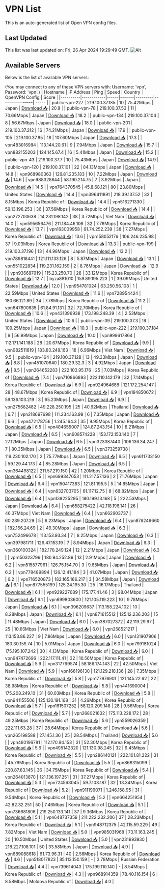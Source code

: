 # VPN List

This is an auto-generated list of Open VPN config files.

## Last Updated

This list was last updated on: Fri, 26 Apr 2024 19:29:49 GMT.
![Alt](https://repobeats.axiom.co/api/embed/186b98318ef1479477931607c1ad7d823f12451f.svg "Repobeats analytics image")

## Available Servers

Below is the list of available VPN servers:

(You may connect to any of these VPN servers with: Username: 'vpn', Password: 'vpn'.)
| Hostname | IP Address | Ping | Speed | Country | OpenVPN Config | Score |
|----------|------------|------|-------|---------|----------------| ----- |
| public-vpn-227 | 219.100.37.185 | 10 | 75.42Mbps | Japan | [Download 📥](./configs/server_0_JP.ovpn) | 20.8 |
| public-vpn-78 | 219.100.37.53 | 11 | 70.66Mbps | Japan | [Download 📥](./configs/server_1_JP.ovpn) | 18.2 |
| public-vpn-134 | 219.100.37.104 | 8 | 56.67Mbps | Japan | [Download 📥](./configs/server_2_JP.ovpn) | 18.0 |
| public-vpn-201 | 219.100.37.212 | 16 | 74.21Mbps | Japan | [Download 📥](./configs/server_3_JP.ovpn) | 17.9 |
| public-vpn-105 | 219.100.37.85 | 18 | 107.60Mbps | Japan | [Download 📥](./configs/server_4_JP.ovpn) | 17.3 |
| vpn483016984 | 113.144.20.61 | 9 | 7.94Mbps | Japan | [Download 📥](./configs/server_5_JP.ovpn) | 15.7 |
| vpn882155203 | 124.145.67.4 | 16 | 5.41Mbps | Japan | [Download 📥](./configs/server_6_JP.ovpn) | 15.2 |
| public-vpn-43 | 219.100.37.7 | 10 | 75.43Mbps | Japan | [Download 📥](./configs/server_7_JP.ovpn) | 14.9 |
| public-vpn-120 | 219.100.37.101 | 22 | 84.13Mbps | Japan | [Download 📥](./configs/server_8_JP.ovpn) | 14.8 |
| vpn968980363 | 126.81.235.183 | 10 | 7.22Mbps | Japan | [Download 📥](./configs/server_9_JP.ovpn) | 14.6 |
| vpn988328844 | 58.190.214.75 | 7 | 3.92Mbps | Japan | [Download 📥](./configs/server_10_JP.ovpn) | 14.5 |
| vpn764370545 | 45.8.68.121 | 80 | 23.80Mbps | United States | [Download 📥](./configs/server_11_US.ovpn) | 14.4 |
| vpn396411891 | 218.39.137.52 | 32 | 8.15Mbps | Korea Republic of | [Download 📥](./configs/server_12_KR.ovpn) | 14.4 |
| vpn516271330 | 59.13.196.253 | 36 | 37.56Mbps | Korea Republic of | [Download 📥](./configs/server_13_KR.ovpn) | 14.4 |
| vpn272700638 | 14.231.198.142 | 38 | 3.72Mbps | Viet Nam | [Download 📥](./configs/server_14_VN.ovpn) | 14.0 |
| vpn595656476 | 211.184.46.106 | 32 | 7.78Mbps | Korea Republic of | [Download 📥](./configs/server_15_KR.ovpn) | 13.7 |
| vpn163009958 | 61.74.252.239 | 38 | 7.27Mbps | Korea Republic of | [Download 📥](./configs/server_16_KR.ovpn) | 13.6 |
| vpn158052176 | 106.246.235.98 | 37 | 9.03Mbps | Korea Republic of | [Download 📥](./configs/server_17_KR.ovpn) | 13.3 |
| public-vpn-199 | 219.100.37.196 | 13 | 44.98Mbps | Japan | [Download 📥](./configs/server_18_JP.ovpn) | 13.2 |
| vpn789818441 | 121.111.133.126 | 8 | 5.87Mbps | Japan | [Download 📥](./configs/server_19_JP.ovpn) | 13.1 |
| vpn551022834 | 119.231.162.159 | 2 | 8.76Mbps | Japan | [Download 📥](./configs/server_20_JP.ovpn) | 12.9 |
| vpn936687919 | 115.23.250.70 | 28 | 33.12Mbps | Korea Republic of | [Download 📥](./configs/server_21_KR.ovpn) | 12.7 |
| byza881010 | 159.89.195.223 | 1 | 39.09Mbps | United States | [Download 📥](./configs/server_22_US.ovpn) | 12.0 |
| vpn954781024 | 63.250.56.108 | 1 | 22.59Mbps | United States | [Download 📥](./configs/server_23_US.ovpn) | 11.6 |
| vpn728954424 | 180.66.121.89 | 34 | 7.78Mbps | Korea Republic of | [Download 📥](./configs/server_24_KR.ovpn) | 11.2 |
| vpn647800635 | 61.84.91.131 | 32 | 72.70Mbps | Korea Republic of | [Download 📥](./configs/server_25_KR.ovpn) | 10.6 |
| vpn431396938 | 173.198.248.39 | 4 | 2.53Mbps | United States | [Download 📥](./configs/server_26_US.ovpn) | 10.6 |
| public-vpn-39 | 219.100.37.3 | 18 | 109.25Mbps | Japan | [Download 📥](./configs/server_27_JP.ovpn) | 10.3 |
| public-vpn-222 | 219.100.37.184 | 9 | 56.99Mbps | Japan | [Download 📥](./configs/server_28_JP.ovpn) | 10.0 |
| vpn999617864 | 112.171.141.188 | 28 | 20.67Mbps | Korea Republic of | [Download 📥](./configs/server_29_KR.ovpn) | 9.9 |
| vpn982511619 | 183.80.248.163 | 18 | 6.96Mbps | Viet Nam | [Download 📥](./configs/server_30_VN.ovpn) | 9.5 |
| public-vpn-164 | 219.100.37.128 | 13 | 49.33Mbps | Japan | [Download 📥](./configs/server_31_JP.ovpn) | 8.8 |
| vpn451070640 | 180.29.32.3 | 3 | 4.92Mbps | Japan | [Download 📥](./configs/server_32_JP.ovpn) | 8.5 |
| vpn264652283 | 222.103.95.176 | 25 | 7.03Mbps | Korea Republic of | [Download 📥](./configs/server_33_KR.ovpn) | 7.4 |
| vpn710866893 | 222.110.142.179 | 32 | 7.14Mbps | Korea Republic of | [Download 📥](./configs/server_34_KR.ovpn) | 6.9 |
| vpn924964688 | 121.172.254.147 | 28 | 48.67Mbps | Korea Republic of | [Download 📥](./configs/server_35_KR.ovpn) | 6.9 |
| vpn194850672 | 59.136.103.219 | 3 | 65.23Mbps | Japan | [Download 📥](./configs/server_36_JP.ovpn) | 6.9 |
| vpn275682482 | 49.228.250.195 | 25 | 40.62Mbps | Thailand | [Download 📥](./configs/server_37_TH.ovpn) | 6.7 |
| vpn218697698 | 111.234.163.99 | 6 | 7.35Mbps | Japan | [Download 📥](./configs/server_38_JP.ovpn) | 6.6 |
| vpn472178756 | 1.245.164.3 | 35 | 9.95Mbps | Korea Republic of | [Download 📥](./configs/server_39_KR.ovpn) | 6.5 |
| vpn484655007 | 124.87.243.154 | 10 | 8.21Mbps | Japan | [Download 📥](./configs/server_40_JP.ovpn) | 6.5 |
| vpn608574228 | 153.172.153.140 | 7 | 27.12Mbps | Japan | [Download 📥](./configs/server_41_JP.ovpn) | 6.5 |
| vpn323387440 | 106.136.34.247 | 7 | 80.35Mbps | Japan | [Download 📥](./configs/server_42_JP.ovpn) | 6.5 |
| vpn373259738 | 119.230.102.170 | 2 | 75.77Mbps | Japan | [Download 📥](./configs/server_43_JP.ovpn) | 6.5 |
| vpn611733150 | 59.129.44.173 | 4 | 85.28Mbps | Japan | [Download 📥](./configs/server_44_JP.ovpn) | 6.5 |
| vpn364498122 | 211.57.219.150 | 42 | 1.20Mbps | Korea Republic of | [Download 📥](./configs/server_45_KR.ovpn) | 6.5 |
| vpn699347653 | 111.217.57.136 | 2 | 71.76Mbps | Japan | [Download 📥](./configs/server_46_JP.ovpn) | 6.4 |
| vpn150417383 | 121.81.195.5 | 5 | 14.85Mbps | Japan | [Download 📥](./configs/server_47_JP.ovpn) | 6.4 |
| vpn632703705 | 61.117.12.75 | 8 | 68.82Mbps | Japan | [Download 📥](./configs/server_48_JP.ovpn) | 6.4 |
| vpn138225295 | 180.199.13.168 | 5 | 222.53Mbps | Japan | [Download 📥](./configs/server_49_JP.ovpn) | 6.4 |
| vpn658275422 | 42.118.196.141 | 26 | 46.37Mbps | Viet Nam | [Download 📥](./configs/server_50_VN.ovpn) | 6.4 |
| vpn662603737 | 60.239.207.29 | 5 | 9.23Mbps | Japan | [Download 📥](./configs/server_51_JP.ovpn) | 6.4 |
| vpn876249660 | 182.166.24.69 | 2 | 49.30Mbps | Japan | [Download 📥](./configs/server_52_JP.ovpn) | 6.3 |
| vpn752496678 | 113.153.93.34 | 7 | 9.25Mbps | Japan | [Download 📥](./configs/server_53_JP.ovpn) | 6.3 |
| vpn397981711 | 126.47.153.19 | 7 | 8.94Mbps | Japan | [Download 📥](./configs/server_54_JP.ovpn) | 6.3 |
| vpn360100324 | 182.170.249.124 | 12 | 2.21Mbps | Japan | [Download 📥](./configs/server_55_JP.ovpn) | 6.3 |
| vpn150323799 | 180.94.252.89 | 13 | 2.91Mbps | Japan | [Download 📥](./configs/server_56_JP.ovpn) | 6.2 |
| vpn515577961 | 126.75.154.70 | 3 | 9.65Mbps | Japan | [Download 📥](./configs/server_57_JP.ovpn) | 6.2 |
| vpn778489894 | 126.12.41.184 | 3 | 41.07Mbps | Japan | [Download 📥](./configs/server_58_JP.ovpn) | 6.2 |
| vpn716520873 | 182.165.166.217 | 3 | 34.58Mbps | Japan | [Download 📥](./configs/server_59_JP.ovpn) | 6.1 |
| vpn877555199 | 125.24.195.30 | 25 | 16.17Mbps | Thailand | [Download 📥](./configs/server_60_TH.ovpn) | 6.1 |
| vpn929227689 | 175.177.41.46 | 3 | 98.04Mbps | Japan | [Download 📥](./configs/server_61_JP.ovpn) | 6.1 |
| vpn699803600 | 121.105.119.223 | 10 | 9.78Mbps | Japan | [Download 📥](./configs/server_62_JP.ovpn) | 6.1 |
| vpn396209637 | 113.158.224.102 | 10 | 8.28Mbps | Japan | [Download 📥](./configs/server_63_JP.ovpn) | 6.1 |
| vpn871615512 | 125.12.236.203 | 15 | 11.48Mbps | Japan | [Download 📥](./configs/server_64_JP.ovpn) | 6.0 |
| vpn387027372 | 42.119.29.67 | 25 | 10.66Mbps | Viet Nam | [Download 📥](./configs/server_65_VN.ovpn) | 6.0 |
| vpn258521217 | 113.153.86.227 | 9 | 7.86Mbps | Japan | [Download 📥](./configs/server_66_JP.ovpn) | 6.0 |
| vpn131907906 | 180.30.159.74 | 10 | 5.01Mbps | Japan | [Download 📥](./configs/server_67_JP.ovpn) | 6.0 |
| vpn799181024 | 175.195.107.242 | 30 | 4.13Mbps | Korea Republic of | [Download 📥](./configs/server_68_KR.ovpn) | 6.0 |
| vpn947472696 | 222.117.111.41 | 32 | 10.56Mbps | Korea Republic of | [Download 📥](./configs/server_69_KR.ovpn) | 5.9 |
| vpn317769574 | 58.186.174.143 | 22 | 42.50Mbps | Viet Nam | [Download 📥](./configs/server_70_VN.ovpn) | 5.9 |
| vpn166196130 | 121.129.218.136 | 28 | 7.35Mbps | Korea Republic of | [Download 📥](./configs/server_71_KR.ovpn) | 5.8 |
| vpn177976901 | 121.145.22.62 | 22 | 38.98Mbps | Korea Republic of | [Download 📥](./configs/server_72_KR.ovpn) | 5.8 |
| vpn441690004 | 175.208.249.10 | 31 | 60.03Mbps | Korea Republic of | [Download 📥](./configs/server_73_KR.ovpn) | 5.8 |
| vpn941155506 | 125.130.191.168 | 31 | 4.26Mbps | Korea Republic of | [Download 📥](./configs/server_74_KR.ovpn) | 5.7 |
| vpn161507252 | 58.120.209.148 | 28 | 9.56Mbps | Korea Republic of | [Download 📥](./configs/server_75_KR.ovpn) | 5.7 |
| vpn268021632 | 175.113.228.172 | 28 | 49.25Mbps | Korea Republic of | [Download 📥](./configs/server_76_KR.ovpn) | 5.6 |
| vpn559026359 | 222.111.63.28 | 37 | 28.64Mbps | Korea Republic of | [Download 📥](./configs/server_77_KR.ovpn) | 5.6 |
| vpn265198588 | 27.145.1.36 | 25 | 28.54Mbps | Thailand | [Download 📥](./configs/server_78_TH.ovpn) | 5.6 |
| vpn480196781 | 112.170.94.153 | 31 | 52.30Mbps | Korea Republic of | [Download 📥](./configs/server_79_KR.ovpn) | 5.6 |
| vpn495142320 | 121.130.98.245 | 32 | 9.45Mbps | Korea Republic of | [Download 📥](./configs/server_80_KR.ovpn) | 5.5 |
| vpn286140121 | 222.101.81.222 | 31 | 45.76Mbps | Korea Republic of | [Download 📥](./configs/server_81_KR.ovpn) | 5.5 |
| vpn868315099 | 220.87.63.145 | 36 | 34.75Mbps | Korea Republic of | [Download 📥](./configs/server_82_KR.ovpn) | 5.4 |
| vpn264013870 | 121.136.197.251 | 31 | 37.27Mbps | Korea Republic of | [Download 📥](./configs/server_83_KR.ovpn) | 5.3 |
| vpn724563045 | 59.7.103.187 | 32 | 13.34Mbps | Korea Republic of | [Download 📥](./configs/server_84_KR.ovpn) | 5.2 |
| vpn911199071 | 1.246.158.95 | 31 | 9.54Mbps | Korea Republic of | [Download 📥](./configs/server_85_KR.ovpn) | 5.2 |
| vpn664251954 | 42.82.32.251 | 50 | 7.46Mbps | Korea Republic of | [Download 📥](./configs/server_86_KR.ovpn) | 5.1 |
| vpn736681806 | 219.250.133.141 | 37 | 9.36Mbps | Korea Republic of | [Download 📥](./configs/server_87_KR.ovpn) | 5.1 |
| vpn648737359 | 211.222.232.206 | 37 | 28.23Mbps | Korea Republic of | [Download 📥](./configs/server_88_KR.ovpn) | 5.1 |
| vpn948712375 | 42.115.59.229 | 49 | 7.82Mbps | Viet Nam | [Download 📥](./configs/server_89_VN.ovpn) | 5.0 |
| vpn985031968 | 73.11.163.245 | 20 | 10.50Mbps | United States | [Download 📥](./configs/server_90_US.ovpn) | 5.0 |
| vpn231993930 | 218.227.108.101 | 50 | 33.58Mbps | Japan | [Download 📥](./configs/server_91_JP.ovpn) | 4.9 |
| vpn689088618 | 61.73.96.31 | 40 | 2.56Mbps | Korea Republic of | [Download 📥](./configs/server_92_KR.ovpn) | 4.6 |
| vpn518017823 | 85.113.150.159 | - | 3.78Mbps | Russian Federation | [Download 📥](./configs/server_93_RU.ovpn) | 4.4 |
| vpn739614043 | 175.199.110.140 | - | 8.54Mbps | Korea Republic of | [Download 📥](./configs/server_94_KR.ovpn) | 4.3 |
| vpn968914359 | 78.40.116.154 | 6 | 8.58Mbps | Moldova Republic of | [Download 📥](./configs/server_95_MD.ovpn) | 4.0 |

